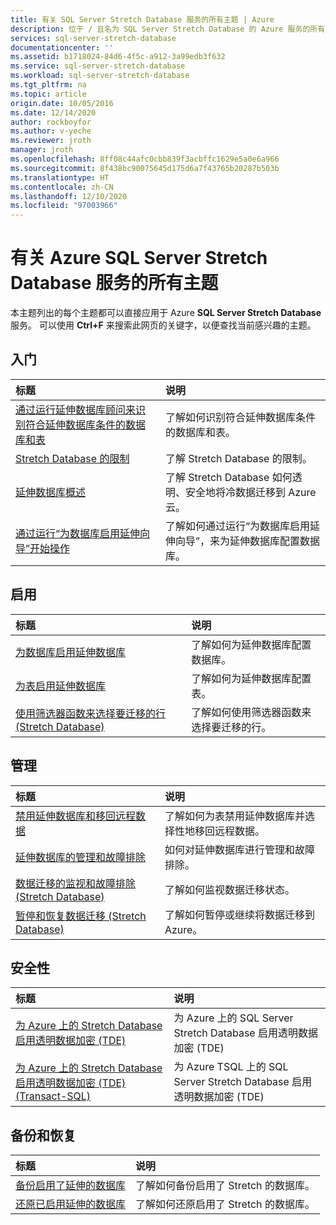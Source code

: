 ```yaml
---
title: 有关 SQL Server Stretch Database 服务的所有主题 | Azure
description: 位于 / 且名为 SQL Server Stretch Database 的 Azure 服务的所有主题的表格，包括标题和说明。
services: sql-server-stretch-database
documentationcenter: ''
ms.assetid: b1718024-84d6-4f5c-a912-3a99edb3f632
ms.service: sql-server-stretch-database
ms.workload: sql-server-stretch-database
ms.tgt_pltfrm: na
ms.topic: article
origin.date: 10/05/2016
ms.date: 12/14/2020
author: rockboyfor
ms.author: v-yeche
ms.reviewer: jroth
manager: jroth
ms.openlocfilehash: 8ff08c44afc0cbb839f3acbffc1629e5a0e6a966
ms.sourcegitcommit: 8f438bc90075645d175d6a7f43765b20287b503b
ms.translationtype: HT
ms.contentlocale: zh-CN
ms.lasthandoff: 12/10/2020
ms.locfileid: "97003966"
---
```

# <a name="all-topics-for-azure-sql-server-stretch-database-service"></a>有关 Azure SQL Server Stretch Database 服务的所有主题
本主题列出的每个主题都可以直接应用于 Azure **SQL Server Stretch Database** 服务。 可以使用 **Ctrl+F** 来搜索此网页的关键字，以便查找当前感兴趣的主题。

## <a name="get-started"></a>入门
| 标题 | 说明 |
|:--- |:--- |
|[通过运行延伸数据库顾问来识别符合延伸数据库条件的数据库和表](https://docs.microsoft.com/sql/sql-server/stretch-database/stretch-database-databases-and-tables-stretch-database-advisor) |了解如何识别符合延伸数据库条件的数据库和表。 |
|[Stretch Database 的限制](https://docs.microsoft.com/sql/sql-server/stretch-database/limitations-for-stretch-database) |了解 Stretch Database 的限制。 |
|[延伸数据库概述](https://docs.microsoft.com/sql/sql-server/stretch-database/stretch-database) |了解 Stretch Database 如何透明、安全地将冷数据迁移到 Azure 云。 |
|[通过运行“为数据库启用延伸向导”开始操作](https://docs.microsoft.com/sql/sql-server/stretch-database/get-started-by-running-the-enable-database-for-stretch-wizard) |了解如何通过运行“为数据库启用延伸向导”，来为延伸数据库配置数据库。 |

## <a name="enable"></a>启用
| 标题 | 说明 |
|:--- |:--- |
|[为数据库启用延伸数据库](https://docs.microsoft.com/sql/sql-server/stretch-database/enable-stretch-database-for-a-database) |了解如何为延伸数据库配置数据库。 |
|[为表启用延伸数据库](https://docs.microsoft.com/sql/sql-server/stretch-database/enable-stretch-database-for-a-table) |了解如何为延伸数据库配置表。 |
|[使用筛选器函数来选择要迁移的行 (Stretch Database)](https://docs.microsoft.com/sql/sql-server/stretch-database/select-rows-to-migrate-by-using-a-filter-function-stretch-database) |了解如何使用筛选器函数来选择要迁移的行。 |

## <a name="manage"></a>管理
| 标题 | 说明 |
|:--- |:--- |
|[禁用延伸数据库和移回远程数据](https://docs.microsoft.com/sql/sql-server/stretch-database/disable-stretch-database-and-bring-back-remote-data) |了解如何为表禁用延伸数据库并选择性地移回远程数据。 |
|[延伸数据库的管理和故障排除](https://docs.microsoft.com/sql/sql-server/stretch-database/manage-and-troubleshoot-stretch-database) |如何对延伸数据库进行管理和故障排除。 |
|[数据迁移的监视和故障排除 (Stretch Database)](https://docs.microsoft.com/sql/sql-server/stretch-database/monitor-and-troubleshoot-data-migration-stretch-database) |了解如何监视数据迁移状态。 |
|[暂停和恢复数据迁移 (Stretch Database)](https://docs.microsoft.com/sql/sql-server/stretch-database/pause-and-resume-data-migration-stretch-database) |了解如何暂停或继续将数据迁移到 Azure。 |

## <a name="security"></a>安全性
| 标题 | 说明 |
|:--- |:--- |
|[为 Azure 上的 Stretch Database 启用透明数据加密 (TDE)](sql-server-stretch-database-encryption-tde.md) |为 Azure 上的 SQL Server Stretch Database 启用透明数据加密 (TDE) |
|[为 Azure 上的 Stretch Database 启用透明数据加密 (TDE) (Transact-SQL)](sql-server-stretch-database-tde-tsql.md) |为 Azure TSQL 上的 SQL Server Stretch Database 启用透明数据加密 (TDE) |

## <a name="backup-and-recovery"></a>备份和恢复
| 标题 | 说明 |
|:--- |:--- |
|[备份启用了延伸的数据库](https://docs.microsoft.com/sql/sql-server/stretch-database/backup-stretch-enabled-databases-stretch-database) |了解如何备份启用了 Stretch 的数据库。 |
|[还原已启用延伸的数据库](https://docs.microsoft.com/sql/sql-server/stretch-database/restore-stretch-enabled-databases-stretch-database) |了解如何还原启用了 Stretch 的数据库。 |

<!-- Update_Description: update meta properties, wording update, update link -->
